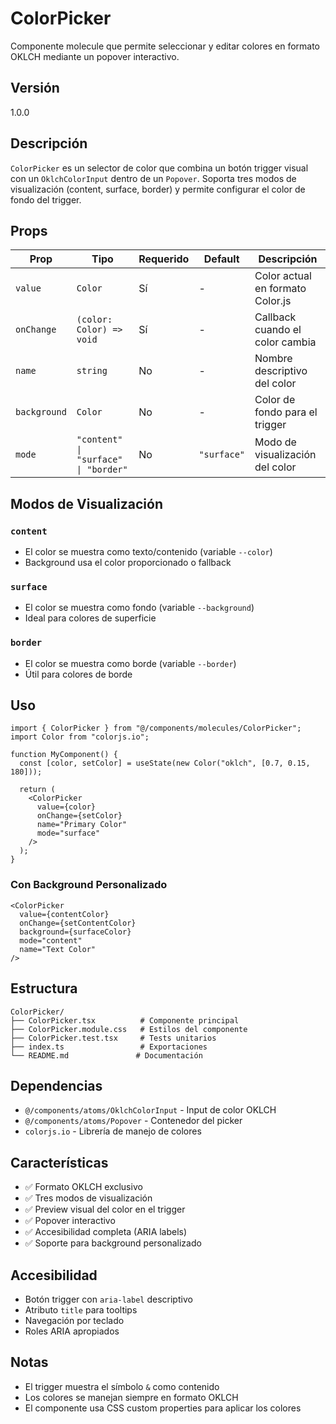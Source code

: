 # ColorPicker

Componente molecule que permite seleccionar y editar colores en formato OKLCH mediante un popover interactivo.

## Versión

1.0.0

## Descripción

`ColorPicker` es un selector de color que combina un botón trigger visual con un `OklchColorInput` dentro de un `Popover`. Soporta tres modos de visualización (content, surface, border) y permite configurar el color de fondo del trigger.

## Props

| Prop | Tipo | Requerido | Default | Descripción |
|------|------|-----------|---------|-------------|
| `value` | `Color` | Sí | - | Color actual en formato Color.js |
| `onChange` | `(color: Color) => void` | Sí | - | Callback cuando el color cambia |
| `name` | `string` | No | - | Nombre descriptivo del color |
| `background` | `Color` | No | - | Color de fondo para el trigger |
| `mode` | `"content" \| "surface" \| "border"` | No | `"surface"` | Modo de visualización del color |

## Modos de Visualización

### `content`

- El color se muestra como texto/contenido (variable `--color`)
- Background usa el color proporcionado o fallback

### `surface`

- El color se muestra como fondo (variable `--background`)
- Ideal para colores de superficie

### `border`

- El color se muestra como borde (variable `--border`)
- Útil para colores de borde

## Uso

```tsx
import { ColorPicker } from "@/components/molecules/ColorPicker";
import Color from "colorjs.io";

function MyComponent() {
  const [color, setColor] = useState(new Color("oklch", [0.7, 0.15, 180]));

  return (
    <ColorPicker
      value={color}
      onChange={setColor}
      name="Primary Color"
      mode="surface"
    />
  );
}
```

### Con Background Personalizado

```tsx
<ColorPicker
  value={contentColor}
  onChange={setContentColor}
  background={surfaceColor}
  mode="content"
  name="Text Color"
/>
```

## Estructura

``` text
ColorPicker/
├── ColorPicker.tsx          # Componente principal
├── ColorPicker.module.css   # Estilos del componente
├── ColorPicker.test.tsx     # Tests unitarios
├── index.ts                 # Exportaciones
└── README.md               # Documentación
```

## Dependencias

- `@/components/atoms/OklchColorInput` - Input de color OKLCH
- `@/components/atoms/Popover` - Contenedor del picker
- `colorjs.io` - Librería de manejo de colores

## Características

- ✅ Formato OKLCH exclusivo
- ✅ Tres modos de visualización
- ✅ Preview visual del color en el trigger
- ✅ Popover interactivo
- ✅ Accesibilidad completa (ARIA labels)
- ✅ Soporte para background personalizado

## Accesibilidad

- Botón trigger con `aria-label` descriptivo
- Atributo `title` para tooltips
- Navegación por teclado
- Roles ARIA apropiados

## Notas

- El trigger muestra el símbolo `&` como contenido
- Los colores se manejan siempre en formato OKLCH
- El componente usa CSS custom properties para aplicar los colores
